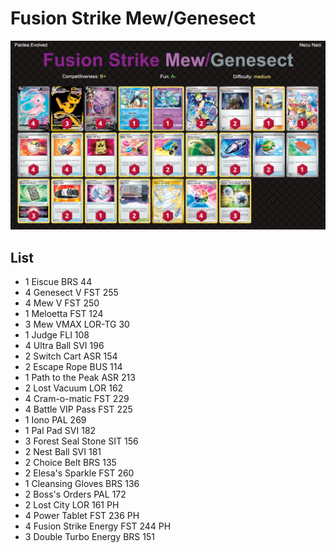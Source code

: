 # Fusion Strike Mew/Genesect

![decklist](../../!Images/Standard/5BST-PAL/Mew-Genesect%20Fusion.png)

## List
* 1 Eiscue BRS 44
* 4 Genesect V FST 255
* 4 Mew V FST 250
* 1 Meloetta FST 124
* 3 Mew VMAX LOR-TG 30
* 1 Judge FLI 108
* 4 Ultra Ball SVI 196
* 2 Switch Cart ASR 154
* 2 Escape Rope BUS 114
* 1 Path to the Peak ASR 213
* 2 Lost Vacuum LOR 162
* 4 Cram-o-matic FST 229
* 4 Battle VIP Pass FST 225
* 1 Iono PAL 269
* 1 Pal Pad SVI 182
* 3 Forest Seal Stone SIT 156
* 2 Nest Ball SVI 181
* 2 Choice Belt BRS 135
* 2 Elesa's Sparkle FST 260
* 1 Cleansing Gloves BRS 136
* 2 Boss's Orders PAL 172
* 2 Lost City LOR 161 PH
* 4 Power Tablet FST 236 PH
* 4 Fusion Strike Energy FST 244 PH
* 3 Double Turbo Energy BRS 151

